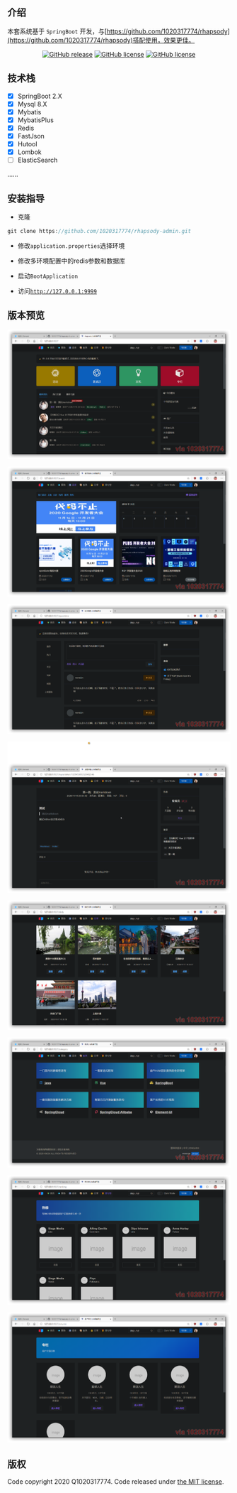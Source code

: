 ## 介绍

本套系统基于 `SpringBoot` 开发，与[https://github.com/1020317774/rhapsody](https://github.com/1020317774/rhapsody)搭配使用，效果更佳。

<div align="center">

<a href="https://github.com/1020317774/rhapsody-admin/stargazers"><img alt="GitHub release" src="https://img.shields.io/github/release/1020317774/rhapsody-admin?style=flat-square&logo=Ren'py"></a>
<a href="https://github.com/1020317774/rhapsody-admin/blob/main/LICENSE"><img alt="GitHub license" src="https://img.shields.io/github/license/1020317774/rhapsody-admin"></a>
<a href="https://github.com/1020317774/rhapsody-admin/blob/main/LICENSE"><img alt="GitHub license" src="https://img.shields.io/github/release/jgthms/bulma?style=flat-square&logo=Bulma"></a>

</div>

## 技术栈

- [x] SpringBoot 2.X
- [x] Mysql 8.X
- [x] Mybatis
- [x] MybatisPlus
- [x] Redis
- [x] FastJson
- [x] Hutool
- [x] Lombok
- [ ] ElasticSearch

……

## 安装指导

- 克隆
```java
git clone https://github.com/1020317774/rhapsody-admin.git
```

- 修改`application.properties`选择环境

- 修改多环境配置中的redis参数和数据库

- 启动`BootApplication`

- 访问[`http://127.0.0.1:9999`](http://127.0.0.1:9999)

## 版本预览

![首页面](./preview/index.png)

![活动](./preview/event.png)

![摸鱼](./preview/moyu.png)

![详情页](./preview/detail.png)

![我的日常](./preview/daily.png)

![分类](./preview/category.png)

![排行榜](./preview/top.png)

![专栏](./preview/column.png)

## 版权

Code copyright 2020 Q1020317774. Code released under [the MIT license](https://github.com/jgthms/bulma/blob/master/LICENSE).
